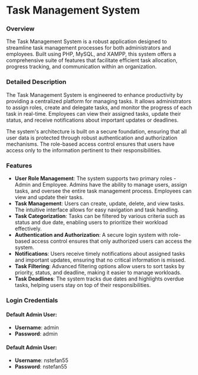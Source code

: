 # Task Management System

### Overview

The Task Management System is a robust application designed to streamline task management processes for both administrators and employees. Built using PHP, MySQL, and XAMPP, this system offers a comprehensive suite of features that facilitate efficient task allocation, progress tracking, and communication within an organization.

### Detailed Description

The Task Management System is engineered to enhance productivity by providing a centralized platform for managing tasks. It allows administrators to assign roles, create and delegate tasks, and monitor the progress of each task in real-time. Employees can view their assigned tasks, update their status, and receive notifications about important updates or deadlines.

The system's architecture is built on a secure foundation, ensuring that all user data is protected through robust authentication and authorization mechanisms. The role-based access control ensures that users have access only to the information pertinent to their responsibilities.

### Features

- **User Role Management**: The system supports two primary roles - Admin and Employee. Admins have the ability to manage users, assign tasks, and oversee the entire task management process. Employees can view and update their tasks.
- **Task Management**: Users can create, update, delete, and view tasks. The intuitive interface allows for easy navigation and task handling.
- **Task Categorization**: Tasks can be filtered by various criteria such as status and due date, enabling users to prioritize their workload effectively.
- **Authentication and Authorization**: A secure login system with role-based access control ensures that only authorized users can access the system.
- **Notifications**: Users receive timely notifications about assigned tasks and important updates, ensuring that no critical information is missed.
- **Task Filtering**: Advanced filtering options allow users to sort tasks by priority, status, and deadline, making it easier to manage workloads.
- **Task Deadlines**: The system tracks due dates and highlights overdue tasks, helping users stay on top of their responsibilities.

### Login Credentials

#### Default Admin User:

- **Username**: admin
- **Password**: admin

#### Default Admin User:

- **Username**: nstefan55
- **Password**: nstefan55
